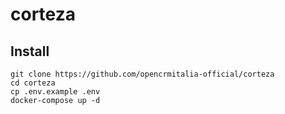 # corteza

## Install

```shell
git clone https://github.com/opencrmitalia-official/corteza
cd corteza
cp .env.example .env
docker-compose up -d
```
